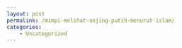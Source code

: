```yaml
---
layout: post
permalink: /mimpi-melihat-anjing-putih-menurut-islam/
categories:
    - Uncategorized
---
```



